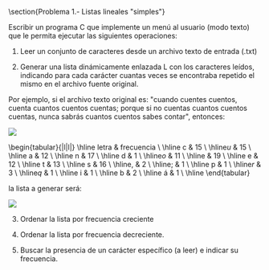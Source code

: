 \section{Problema 1.- Listas lineales "simples"}

Escribir un programa C que implemente un menú al usuario (modo texto) que le permita ejecutar las siguientes operaciones:

1. Leer un conjunto de caracteres desde un archivo texto de entrada (.txt)

2. Generar una lista dinámicamente enlazada L con los caracteres leídos, indicando para cada carácter cuantas veces se encontraba repetido el mismo en el archivo fuente original.

Por ejemplo, si el archivo texto original es: "cuando cuentes cuentos, cuenta cuantos cuentos cuentas; porque si no cuentas cuantos cuentos cuentas, nunca sabrás cuantos cuentos sabes contar", entonces:

![](https://cdn.mathpix.com/cropped/2023_05_02_f3ba6df16250e9c2346ag-2.jpg?height=905&width=1177&top_left_y=694&top_left_x=230)

\begin{tabular}{|l|l|}
\hline letra & frecuencia \\
\hline c & 15 \\
\hline$u$ & 15 \\
\hline a & 12 \\
\hline $\mathrm{n}$ & 17 \\
\hline d & 1 \\
\hline$o$ & 11 \\
\hline & 19 \\
\hline e & 12 \\
\hline t & 13 \\
\hline s & 16 \\
\hline, & 2 \\
\hline$;$ & 1 \\
\hline p & 1 \\
\hline$r$ & 3 \\
\hline$q$ & 1 \\
\hline i & 1 \\
\hline b & 2 \\
\hline á & 1 \\
\hline
\end{tabular}

la lista a generar será:

![](https://cdn.mathpix.com/cropped/2023_05_02_f3ba6df16250e9c2346ag-2.jpg?height=173&width=1865&top_left_y=1754&top_left_x=127)

3. Ordenar la lista por frecuencia creciente

4. Ordenar la lista por frecuencia decreciente.

5. Buscar la presencia de un carácter específico (a leer) e indicar su frecuencia. 